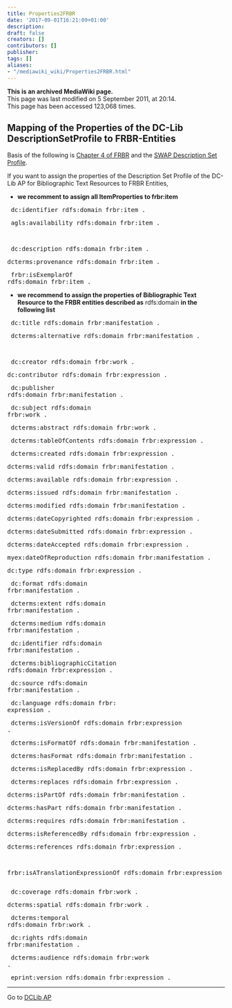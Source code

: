 ```yaml
---
title: Properties2FRBR
date: '2017-09-01T16:21:09+01:00'
description: 
draft: false
creators: []
contributors: []
publisher: 
tags: []
aliases:
- "/mediawiki_wiki/Properties2FRBR.html"
---
```


 **This is an archived MediaWiki page.**  
This page was last modified on 5 September 2011, at 20:14.  
This page has been accessed 123,068 times.

## Mapping of the Properties of the DC-Lib DescriptionSetProfile to FRBR-Entities 

Basis of the following is [Chapter 4 of FRBR](http://archive.ifla.org/VII/s13/frbr/frbr_current4.htm) and the [SWAP Description Set Profile](http://www.ukoln.ac.uk/repositories/digirep/index/Scholarly_Works_Application_Profile).

If you want to assign the properties of the Description Set Profile of the DC-Lib AP for Bibliographic Text Resources to FRBR Entities,

- **we recomment to assign all ItemProperties to frbr:item**
<pre> dc:identifier rdfs:domain frbr:item .
</pre><pre> agls:availability rdfs:domain frbr:item .
</pre><pre> dc:description rdfs:domain frbr:item .
</pre><pre> dcterms:provenance rdfs:domain frbr:item .
</pre><pre> frbr:isExemplarOf rdfs:domain frbr:item .
</pre>

- **we recommend to assign the properties of Bibliographic Text Resource to the FRBR entities described as** rdfs:domain **in the following list**
<pre> dc:title rdfs:domain frbr:manifestation .
</pre><pre> dcterms:alternative rdfs:domain frbr:manifestation .
</pre><pre> dc:creator rdfs:domain frbr:work .
</pre><pre> dc:contributor rdfs:domain frbr:expression .
</pre><pre> dc:publisher rdfs:domain frbr:manifestation .
</pre><pre> dc:subject rdfs:domain frbr:work .
</pre><pre> dcterms:abstract rdfs:domain frbr:work .
</pre><pre> dcterms:tableOfContents rdfs:domain frbr:expression .
</pre><pre> dcterms:created rdfs:domain frbr:expression .
</pre><pre> dcterms:valid rdfs:domain frbr:manifestation .
</pre><pre> dcterms:available rdfs:domain frbr:expression .
</pre><pre> dcterms:issued rdfs:domain frbr:manifestation .
</pre><pre> dcterms:modified rdfs:domain frbr:manifestation .
</pre><pre> dcterms:dateCopyrighted rdfs:domain frbr:expression .
</pre><pre> dcterms:dateSubmitted rdfs:domain frbr:expression .
</pre><pre> dcterms:dateAccepted rdfs:domain frbr:expression .
</pre><pre> myex:dateOfReproduction rdfs:domain frbr:manifestation .
</pre><pre> dc:type rdfs:domain frbr:expression .
</pre><pre> dc:format rdfs:domain frbr:manifestation .
</pre><pre> dcterms:extent rdfs:domain frbr:manifestation .
</pre><pre> dcterms:medium rdfs:domain frbr:manifestation .
</pre><pre> dc:identifier rdfs:domain frbr:manifestation .
</pre><pre> dcterms:bibliographicCitation rdfs:domain frbr:expression .
</pre><pre> dc:source rdfs:domain frbr:manifestation .
</pre><pre> dc:language rdfs:domain frbr: expression .
</pre><pre> dcterms:isVersionOf rdfs:domain frbr:expression .
</pre><pre> dcterms:isFormatOf rdfs:domain frbr:manifestation .
</pre><pre> dcterms:hasFormat rdfs:domain frbr:manifestation .
</pre><pre> dcterms:isReplacedBy rdfs:domain frbr:expression .
</pre><pre> dcterms:replaces rdfs:domain frbr:expression .
</pre><pre> dcterms:isPartOf rdfs:domain frbr:manifestation .
</pre><pre> dcterms:hasPart rdfs:domain frbr:manifestation .
</pre><pre> dcterms:requires rdfs:domain frbr:manifestation .
</pre><pre> dcterms:isReferencedBy rdfs:domain frbr:expression .
</pre><pre> dcterms:references rdfs:domain frbr:expression .
 
 frbr:isATranslationExpressionOf rdfs:domain frbr:expression .
</pre><pre> dc:coverage rdfs:domain frbr:work .
</pre><pre> dcterms:spatial rdfs:domain frbr:work .
</pre><pre> dcterms:temporal rdfs:domain frbr:work .
</pre><pre> dc:rights rdfs:domain frbr:manifestation .
</pre><pre> dcterms:audience rdfs:domain frbr:work .
</pre><pre> eprint:version rdfs:domain frbr:expression .
</pre>
* * *

Go to [DCLib AP](/mediawiki_wiki/DCLib_AP.md)

